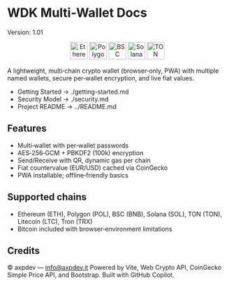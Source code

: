 # WDK Multi‑Wallet Docs

Version: 1.01

<div align="center">
  <p>
    <img src="https://assets.coingecko.com/coins/images/279/small/ethereum.png" alt="Ethereum" width="40" height="40" title="Ethereum"/>
    <img src="https://assets.coingecko.com/coins/images/4713/small/matic-token-icon.png" alt="Polygon" width="40" height="40" title="Polygon"/>
    <img src="https://assets.coingecko.com/coins/images/825/small/bnb-icon2_2x.png" alt="BSC" width="40" height="40" title="BNB Smart Chain"/>
    <img src="https://assets.coingecko.com/coins/images/4128/small/solana.png" alt="Solana" width="40" height="40" title="Solana"/>
    <img src="https://assets.coingecko.com/coins/images/17980/small/ton_symbol.png" alt="TON" width="40" height="40" title="TON"/>
  </p>
</div>

A lightweight, multi‑chain crypto wallet (browser‑only, PWA) with multiple named wallets, secure per‑wallet encryption, and live fiat values.

- Getting Started → ./getting-started.md
- Security Model → ./security.md
- Project README → ../README.md

## Features

- Multi‑wallet with per‑wallet passwords
- AES‑256‑GCM + PBKDF2 (100k) encryption
- Send/Receive with QR, dynamic gas per chain
- Fiat countervalue (EUR/USD) cached via CoinGecko
- PWA installable; offline‑friendly basics

## Supported chains

- Ethereum (ETH), Polygon (POL), BSC (BNB), Solana (SOL), TON (TON), Litecoin (LTC), Tron (TRX)
- Bitcoin included with browser‑environment limitations

## Credits

© axpdev — info@axpdev.it
Powered by Vite, Web Crypto API, CoinGecko Simple Price API, and Bootstrap.
Built with GitHub Copilot.